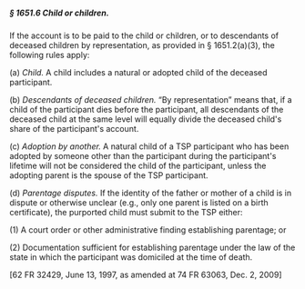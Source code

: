 ##### § 1651.6 Child or children. #####

If the account is to be paid to the child or children, or to descendants of deceased children by representation, as provided in § 1651.2(a)(3), the following rules apply:

(a) *Child.* A child includes a natural or adopted child of the deceased participant.

(b) *Descendants of deceased children.* “By representation” means that, if a child of the participant dies before the participant, all descendants of the deceased child at the same level will equally divide the deceased child's share of the participant's account.

(c) *Adoption by another.* A natural child of a TSP participant who has been adopted by someone other than the participant during the participant's lifetime will not be considered the child of the participant, unless the adopting parent is the spouse of the TSP participant.

(d) *Parentage disputes.* If the identity of the father or mother of a child is in dispute or otherwise unclear (e.g., only one parent is listed on a birth certificate), the purported child must submit to the TSP either:

(1) A court order or other administrative finding establishing parentage; or

(2) Documentation sufficient for establishing parentage under the law of the state in which the participant was domiciled at the time of death.

[62 FR 32429, June 13, 1997, as amended at 74 FR 63063, Dec. 2, 2009]